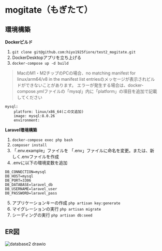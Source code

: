 # mogitate（もぎたて）
## 環境構築
**Dockerビルド**
1. `git clone git@github.com:hiyo1925fiore/test2_mogitate.git`
2. DockerDesktopアプリを立ち上げる
3. `docker-compose up -d build`
> MacのM1・M2チップのPCの場合、no matching manifest for linux/arm64/v8 in the manifest list entriesのメッセージが表示されビルドができないことがあります。 エラーが発生する場合は、docker-compose.ymlファイルの「mysql」内に「platform」の項目を追加で記載してください
```
mysql:
    platform: linux/x86_64(この文追加)
    image: mysql:8.0.26
    environment:
```
**Laravel環境構築**
1. `docker-compose exec php bash`
2. `composer install`
3. 「.env.example」ファイルを 「.env」ファイルに命名を変更。または、新しく.envファイルを作成
4. .envに以下の環境変数を追加
```
DB_CONNECTION=mysql
DB_HOST=mysql
DB_PORT=3306
DB_DATABASE=laravel_db
DB_USERNAME=laravel_user
DB_PASSWORD=laravel_pass
```
5. アプリケーションキーの作成
`php artisan key:generate`
6. マイグレーションの実行
`php artisan migrate`
7. シーディングの実行
`php artisan db:seed`
## ER図
![database2 drawio](https://github.com/user-attachments/assets/41745a03-f6a3-4001-b5e0-113b113d2468)

